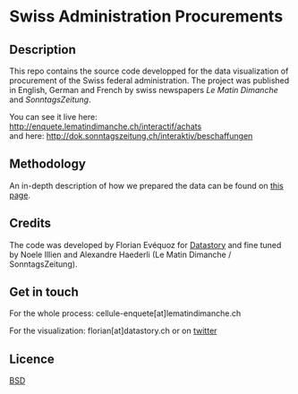 # Swiss Administration Procurements

## Description
This repo contains the source code developped for the data visualization of procurement of the Swiss federal administration. The project was published in English, German and French by swiss newspapers *Le Matin Dimanche* and *SonntagsZeitung*.

You can see it live here: http://enquete.lematindimanche.ch/interactif/achats  
and here: http://dok.sonntagszeitung.ch/interaktiv/beschaffungen

## Methodology
An in-depth description of how we prepared the data can be found on [this page](https://github.com/alexhaed/Swiss_Procurement_Methodology).

## Credits
The code was developed by Florian Evéquoz for [Datastory](http://www.datastory.ch) and fine tuned by Noele Illien and Alexandre Haederli (Le Matin Dimanche / SonntagsZeitung).

## Get in touch
For the whole process: cellule-enquete[at]lematindimanche.ch

For the visualization: florian[at]datastory.ch or on [twitter](https://twitter.com/flooeve)

## Licence
[BSD](https://opensource.org/licenses/BSD-3-Clause)
